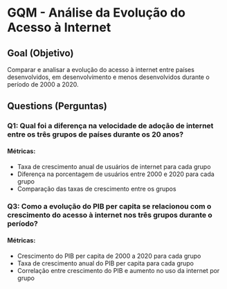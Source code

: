 # GQM - Análise da Evolução do Acesso à Internet

## Goal (Objetivo)
Comparar e analisar a evolução do acesso à internet entre países desenvolvidos, em desenvolvimento e menos desenvolvidos durante o período de 2000 a 2020.

## Questions (Perguntas)

### Q1: Qual foi a diferença na velocidade de adoção de internet entre os três grupos de países durante os 20 anos?
#### Métricas:
- Taxa de crescimento anual de usuários de internet para cada grupo
- Diferença na porcentagem de usuários entre 2000 e 2020 para cada grupo
- Comparação das taxas de crescimento entre os grupos

### Q3: Como a evolução do PIB per capita se relacionou com o crescimento do acesso à internet nos três grupos durante o período?
#### Métricas:
- Crescimento do PIB per capita de 2000 a 2020 para cada grupo
- Taxa de crescimento anual do PIB per capita para cada grupo
- Correlação entre crescimento do PIB e aumento no uso da internet por grupo

